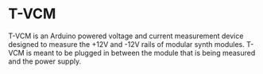 # T-VCM
T-VCM is an Arduino powered voltage and current measurement device designed to measure the +12V and -12V rails of modular synth modules. T-VCM is meant to be plugged in between the module that is being measured and the power supply.